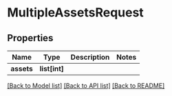 # MultipleAssetsRequest

## Properties

Name | Type | Description | Notes
------------ | ------------- | ------------- | -------------
**assets** | **list[int]** |  | 

[[Back to Model list]](../#documentation-for-models) [[Back to API list]](../#documentation-for-api-endpoints) [[Back to README]](../)


